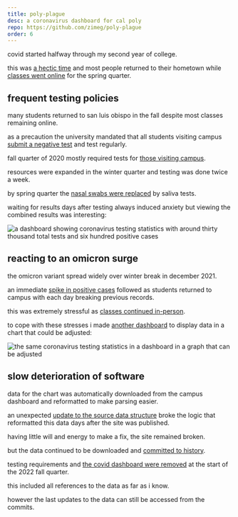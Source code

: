 ```yaml
---
title: poly-plague
desc: a coronavirus dashboard for cal poly
repo: https://github.com/zimeg/poly-plague
order: 6 
---
```


covid started halfway through my second year of college.

this was [a hectic time][hectic] and most people returned to their hometown
while [classes went online][finals] for the spring quarter.

## frequent testing policies

many students returned to san luis obispo in the fall despite most classes
remaining online.

as a precaution the university mandated that all students visiting campus
[submit a negative test][fall] and test regularly.

fall quarter of 2020 mostly required tests for [those visiting campus][campus].

resources were expanded in the winter quarter and testing was done twice a week.

by spring quarter the [nasal swabs were replaced][saliva] by saliva tests.

waiting for results days after testing always induced anxiety but viewing the
combined results was interesting:

![a dashboard showing coronavirus testing statistics with around thirty thousand total tests and six hundred positive cases](/code/poly-plague/chw.png "everything is fine it's all good")

## reacting to an omicron surge

the omicron variant spread widely over winter break in december 2021.

an immediate [spike in positive cases][surge] followed as students returned to
campus with each day breaking previous records.

this was extremely stressful as [classes continued in-person][omicron].

to cope with these stresses i made [another dashboard][dashboard] to display
data in a chart that could be adjusted:

![the same coronavirus testing statistics in a dashboard in a graph that can be adjusted](/code/poly-plague/dashboard.png "")

## slow deterioration of software

data for the chart was automatically downloaded from the campus dashboard and
reformatted to make parsing easier.

an unexpected [update to the source data structure][update] broke the logic that
reformatted this data days after the site was published.

having little will and energy to make a fix, the site remained broken.

but the data continued to be downloaded and [committed to history][commits].

testing requirements and [the covid dashboard were removed][removal] at the
start of the 2022 fall quarter.

this included all references to the data as far as i know.

however the last updates to the data can still be accessed from the commits.

<!-- a collection of links -->
[campus]: https://mustangnews.net/cal-poly-releases-new-covid-19-testing-requirements/
[commits]: https://github.com/zimeg/poly-plague/commits/main
[dashboard]: https://poly-plague.vercel.app
[fall]: https://mustangnews.net/covid-19-safety-measures-for-student-employees/
[finals]: https://mustangnews.net/cal-poly-mandates-online-final-exams-for-winter-quarter-employees-continue-to-work-on-campus/
[hectic]: https://mustangnews.net/new-details-cal-poly-will-hold-in-person-finals-but-spring-break-travel-discouraged/
[omicron]: https://mustangnews.net/omicron-goes-to-school-students-and-faculty-frustrated-upon-return-to-campus-amid-largest-covid-19-surge/
[removal]: https://mustangnews.net/cal-poly-no-longer-requiring-covid-19-tests-for-unvaccinated-students-scraps-covid-dashboard/
[saliva]: https://mustangnews.net/university-adopts-new-covid-19-testing-methods-for-winter-quarter/
[surge]: https://mustangnews.net/cp-students-covid-jan-spike/
[update]: https://mustangnews.net/cal-poly-updates-covid-19-dashboard-to-show-number-of-covid-positive-students-not-just-total-positive-tests/

